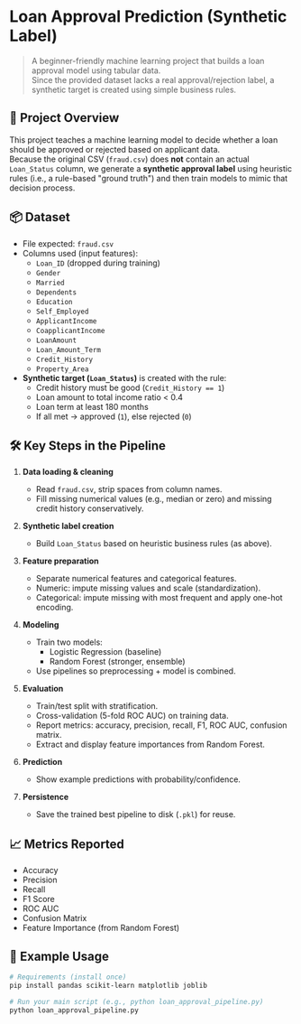 # Loan Approval Prediction (Synthetic Label)  

> A beginner-friendly machine learning project that builds a loan approval model using tabular data.  
> Since the provided dataset lacks a real approval/rejection label, a synthetic target is created using simple business rules.  

## 🚀 Project Overview  

This project teaches a machine learning model to decide whether a loan should be approved or rejected based on applicant data.  
Because the original CSV (`fraud.csv`) does **not** contain an actual `Loan_Status` column, we generate a **synthetic approval label** using heuristic rules (i.e., a rule-based "ground truth") and then train models to mimic that decision process.

## 📦 Dataset  

- File expected: `fraud.csv`  
- Columns used (input features):
  - `Loan_ID` (dropped during training)
  - `Gender`
  - `Married`
  - `Dependents`
  - `Education`
  - `Self_Employed`
  - `ApplicantIncome`
  - `CoapplicantIncome`
  - `LoanAmount`
  - `Loan_Amount_Term`
  - `Credit_History`
  - `Property_Area`
- **Synthetic target (`Loan_Status`)** is created with the rule:
  - Credit history must be good (`Credit_History == 1`)  
  - Loan amount to total income ratio < 0.4  
  - Loan term at least 180 months  
  - If all met → approved (`1`), else rejected (`0`)

## 🛠️ Key Steps in the Pipeline  

1. **Data loading & cleaning**  
   - Read `fraud.csv`, strip spaces from column names.  
   - Fill missing numerical values (e.g., median or zero) and missing credit history conservatively.  

2. **Synthetic label creation**  
   - Build `Loan_Status` based on heuristic business rules (as above).  

3. **Feature preparation**  
   - Separate numerical features and categorical features.  
   - Numeric: impute missing values and scale (standardization).  
   - Categorical: impute missing with most frequent and apply one-hot encoding.  

4. **Modeling**  
   - Train two models:
     - Logistic Regression (baseline)  
     - Random Forest (stronger, ensemble)  
   - Use pipelines so preprocessing + model is combined.  

5. **Evaluation**  
   - Train/test split with stratification.  
   - Cross-validation (5-fold ROC AUC) on training data.  
   - Report metrics: accuracy, precision, recall, F1, ROC AUC, confusion matrix.  
   - Extract and display feature importances from Random Forest.  

6. **Prediction**  
   - Show example predictions with probability/confidence.  

7. **Persistence**  
   - Save the trained best pipeline to disk (`.pkl`) for reuse.

## 📈 Metrics Reported  

- Accuracy  
- Precision  
- Recall  
- F1 Score  
- ROC AUC  
- Confusion Matrix  
- Feature Importance (from Random Forest)

## 🧪 Example Usage  

```bash
# Requirements (install once)
pip install pandas scikit-learn matplotlib joblib

# Run your main script (e.g., python loan_approval_pipeline.py)
python loan_approval_pipeline.py
